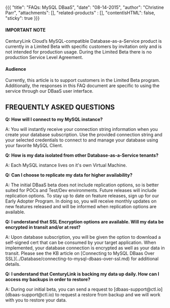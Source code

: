 {{{
  "title": "FAQs: MySQL DBaaS",
  "date": "08-14-2015",
  "author": "Christine Parr",
  "attachments": [],
  "related-products" : [],
  "contentIsHTML": false,
  "sticky": true
}}}

#### IMPORTANT NOTE

CenturyLink Cloud’s MySQL-compatible Database-as-a-Service product is currently in a Limited Beta with specific customers by invitation only and is not intended for production usage.
During the Limited Beta there is no production Service Level Agreement.

#### Audience

Currently, this article is to support customers in the Limited Beta program.  Additionally, the responses in this FAQ document are specific to using the service through our DBaaS user interface.


## FREQUENTLY ASKED QUESTIONS

<p><strong>Q: How will I connect to my MySQL instance?</strong>
</p>
<p>A: You will instantly receive your connection string information when you create your database subscription.  Use the provided connection string and your selected credentials to connect to and manage your database using your favorite MySQL Client.</p>

<p><strong>Q: How is my data isolated from other Database-as-a-Service tenants?</strong>
</p>
<p>A: Each MySQL instance lives on it's own Virtual Machine.</p>

<p><strong>Q: Can I choose to replicate my data for higher availability?</strong>
</p>
<p>A: The initial DBaaS beta does not include replication options, so is better suited for POCs and Test/Dev environments.  Future releases will include replication options.  To stay up to date on feature releases, sign up for our Early Adopter Program.  In doing so, you will receive monthly updates on new features released and will be informed when replication options are available.
</p>
<p><strong>Q: I understand that SSL Encryption options are available.  Will my data be encrypted in transit and/or at rest? </strong>
</p>
<p>A: Upon database subscription, you will be given the option to download a self-signed cert that can be consumed by your target application. When implemented, your database connection is encrypted as well as your data in transit.  Please see the KB article on [Connecting to MySQL DBaas Over SSL](../Database/connecting-to-mysql-dbaas-over-ssl.md) for additional details.</p>
</p>
<p><strong>Q: I understand that CenturyLink is backing my data up daily.  How can I access my backups in order to restore? </strong>
</p>
<p>A: During our initial beta, you can send a request to [dbaas-support@ctl.io](dbaas-support@ctl.io) to request a restore from backup and we will work with you to restore your data.</p>
